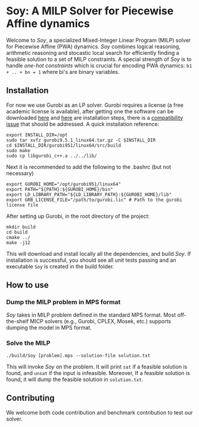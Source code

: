 # Soy: A MILP Solver for Piecewise Affine dynamics

Welcome to *Soy*, a specialized Mixed-Integer Linear Program (MILP) solver for Piecewise Affine (PWA) dynamics. *Soy* combines logical reasoning, arithmetic reasoning and stocastic local search for efficiently finding a feasible solution to a set of MILP constraints. A special strength of *Soy* is to handle *one-hot constraints* which is crucial for encoding PWA dynamics: ``b1 + .. + bn = 1`` where bi's are binary variables.


## Installation
For now we use Gurobi as an LP solver. Gurobi requires a license (a free
academic license is available), after getting one the software can be downloaded
[here](https://www.gurobi.com/downloads/gurobi-optimizer-eula/) and [here](https://www.gurobi.com/documentation/9.5/quickstart_linux/software_installation_guid.html#section:Installation) are
installation steps, there is a [compatibility
issue](https://support.gurobi.com/hc/en-us/articles/360039093112-C-compilation-on-Linux) that should be addressed.
A quick installation reference:
```
export INSTALL_DIR=/opt
sudo tar xvfz gurobi9.5.1_linux64.tar.gz -C $INSTALL_DIR
cd $INSTALL_DIR/gurobi951/linux64/src/build
sudo make
sudo cp libgurobi_c++.a ../../lib/
```
Next it is recommended to add the following to the .bashrc (but not necessary) 
```
export GUROBI_HOME="/opt/gurobi951/linux64"
export PATH="${PATH}:${GUROBI_HOME}/bin"
export LD_LIBRARY_PATH="${LD_LIBRARY_PATH}:${GUROBI_HOME}/lib"
export GRB_LICENSE_FILE="/path/to/gurobi.lic" # Path to the gurobi license file
```

After setting up Gurobi, in the root directory of the project:
```
mkdir build
cd build
cmake ../
make -j12
```

This will download and install locally all the dependencies, and build *Soy*. If installation is successful, you should see all unit tests passing and an executable `Soy` is created in the build folder. 

## How to use

### Dump the MILP problem in MPS format
*Soy* takes in MILP problem defined in the standard MPS format. Most off-the-shelf MICP solvers (e.g., Gurobi, CPLEX, Mosek, etc.) supports dumping the model in MPS format. 

### Solve the MILP

``./build/Soy [problem].mps --solution-file solution.txt``

This will invoke *Soy* on the problem. It will print `sat` if a feasible solution is found, and `unsat` if the input is infeasible.
Moreover, If a feasible solution is found, it will dump the feasible solution in `solution.txt`. 

## Contributing
We welcome both code contribution and benchmark contribution to test our solver.
